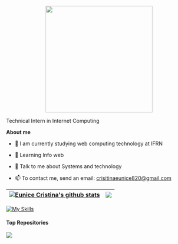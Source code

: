 <p align="center"><a href="https://www.kaspersky.com.br/content/pt-br/images/repository/isc/2017-images/virus-img-08.jpg"><img width="290px" src="gh-readme-header.png" /></a></p>

Technical Intern in Internet Computing

**About me**

- 🔭 I am currently studying web computing technology at IFRN

- 🌱 Learning Info web

- 💬 Talk to me about Systems and technology 

- 📫 To contact me, send an email: crisitinaeunice820@gmail.com

| <a href="https://github.com/EuniceCristina/EuniceCrisitna"><img align="center" src="https://github-readme-stats.vercel.app/api?username=EuniceCristina&show_icons=true&include_all_commits=true&theme=github_dark&hide_border=true" alt="Eunice Cristina's github stats" /></a> | <a href="https://github.com/EuniceCristina/EuniceCristina"><img align="center" src="https://github-readme-stats.vercel.app/api/top-langs/?username=EuniceCristina&layout=compact&theme=github_dark&hide_border=true" /></a> |
| ------------- | ------------- |

[![My Skills](https://skillicons.dev/icons?i=python,html,css,javascript,nodejs,github,figma,bootstrap,django,flask,mysql&theme=dark)](https://skillicons.dev)

#### Top Repositories


<a href="https://github.com/Luckas10/Mais-Unidos">
  <img align="center" src="https://github-readme-stats.vercel.app/api/pin/?username=Luckas10&repo=Mais-Unidos&theme=github_dark" />
</a>


